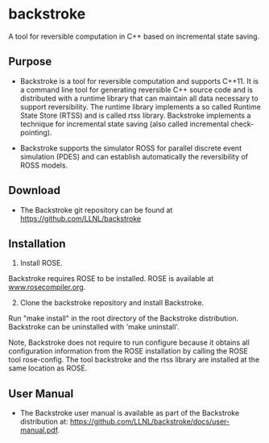# backstroke
A tool for reversible computation in C++ based on incremental state saving.

## Purpose

* Backstroke is a tool for reversible computation and supports
  C++11. It is a command line tool for generating reversible C++
  source code and is distributed with a runtime library that can
  maintain all data necessary to support reversibility. The runtime
  library implements a so called Runtime State Store (RTSS) and is
  called rtss library. Backstroke implements a technique for
  incremental state saving (also called incremental check-pointing).

* Backstroke supports the simulator ROSS for parallel discrete event
  simulation (PDES) and can establish automatically the reversibility
  of ROSS models.


## Download

* The Backstroke git repository can be found at
  https://github.com/LLNL/backstroke


## Installation

1. Install ROSE.

  Backstroke requires ROSE to be installed. ROSE is available at
  www.rosecompiler.org. 

2. Clone the backstroke repository and install Backstroke.

  Run "make install" in the root directory of the Backstroke
  distribution. Backstroke can be uninstalled with 'make uninstall'.

  Note, Backstroke does not require to run configure because it
  obtains all configuration information from the ROSE installation by
  calling the ROSE tool rose-config. The tool backstroke and the rtss
  library are installed at the same location as ROSE.


## User Manual

* The Backstroke user manual is available as part of the Backstroke
  distribution at:
  https://github.com/LLNL/backstroke/docs/user-manual.pdf.
